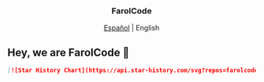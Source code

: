 <div align="center">
  <h3>FarolCode</h3>
  <p><a href="README.md">Español</a> | English</p>
</div>

## Hey, we are FarolCode 🗼



```markdown
[![Star History Chart](https://api.star-history.com/svg?repos=farolcode/farolcode.com&type=Date)](https://star-history.com/#farolcode/farolcode.com&Date)
```
